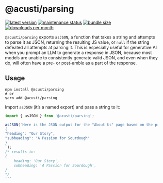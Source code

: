 # @acusti/parsing

[![latest version](https://img.shields.io/npm/v/@acusti/parsing?style=for-the-badge)](https://www.npmjs.com/package/@acusti/parsing)
[![maintenance status](https://img.shields.io/npms-io/maintenance-score/@acusti/parsing?style=for-the-badge)](https://npms.io/search?q=%40acusti%2Funiquify)
[![bundle size](https://img.shields.io/bundlephobia/minzip/@acusti/parsing?style=for-the-badge)](https://bundlephobia.com/package/@acusti/parsing)
[![downloads per month](https://img.shields.io/npm/dm/@acusti/parsing?style=for-the-badge)](https://www.npmjs.com/package/@acusti/parsing)

`@acusti/parsing` exports `asJSON`, a function that takes a string and
attempts to parse it as JSON, returning the resulting JS value, or `null`
if the string defeated all attempts at parsing it. This is especially
useful for generative AI when you prompt an LLM to generate a response in
JSON, because most models are unable to consistently generate valid JSON,
and even when they do, will often have a pre- or post-amble as a part of
the response.

## Usage

```
npm install @acusti/parsing
# or
yarn add @acusti/parsing
```

Import `asJSON` (it’s a named export) and pass a string to it:

````js
import { asJSON } from '@acusti/parsing';

asJSON(`Here is the JSON output for the "About Us" page based on the provided props:
{
"heading": "Our Story",
"subheading": "A Passion for Sourdough"
}
`);
/* results in:
{
    heading: 'Our Story',
    subheading: 'A Passion for Sourdough',
}
*/
```
